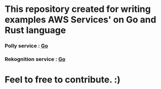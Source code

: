 # This repository created for writing examples AWS Services' on Go and Rust language

### Polly service : [Go](service/polly/go) 
### Rekognition service : [Go](service/rekognition/go)

# Feel to free to contribute. :)